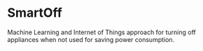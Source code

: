 # SmartOff
Machine Learning and Internet of Things approach for turning off appliances when not used for saving power consumption.
